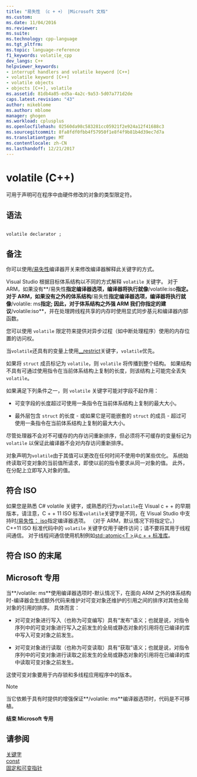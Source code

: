 ```yaml
---
title: "易失性 （c + +） |Microsoft 文档"
ms.custom: 
ms.date: 11/04/2016
ms.reviewer: 
ms.suite: 
ms.technology: cpp-language
ms.tgt_pltfrm: 
ms.topic: language-reference
f1_keywords: volatile_cpp
dev_langs: C++
helpviewer_keywords:
- interrupt handlers and volatile keyword [C++]
- volatile keyword [C++]
- volatile objects
- objects [C++], volatile
ms.assetid: 81db4a85-ed5a-4a2c-9a53-5d07a771d2de
caps.latest.revision: "43"
author: mikeblome
ms.author: mblome
manager: ghogen
ms.workload: cplusplus
ms.openlocfilehash: 02560da98c583281cc05921f2e924a12f41688c3
ms.sourcegitcommit: 8fa8fdf0fbb4f57950f1e8f4f9b81b4d39ec7d7a
ms.translationtype: MT
ms.contentlocale: zh-CN
ms.lasthandoff: 12/21/2017
---
```

# <a name="volatile-c"></a>volatile (C++)
可用于声明可在程序中由硬件修改的对象的类型限定符。  
  
## <a name="syntax"></a>语法  
  
```  
  
volatile declarator ;  
```  
  
## <a name="remarks"></a>备注  
 你可以使用[/易失性](../build/reference/volatile-volatile-keyword-interpretation.md)编译器开关来修改编译器解释此关键字的方式。  
  
 Visual Studio 根据目标体系结构以不同的方式解释 `volatile` 关键字。 对于 ARM，如果没有**/易失性**指定编译器选项，编译器将执行就像**/volatile:iso**指定。 对于 ARM，如果没有之外的体系结构**/易失性**指定编译器选项，编译器将执行就像**/volatile: ms**指定; 因此，对于体系结构之外强 ARM 我们你指定的建议**/volatile:iso**，并在处理跨线程共享的内存时使用显式同步基元和编译器内部函数。  
  
 您可以使用 `volatile` 限定符来提供对异步过程（如中断处理程序）使用的内存位置的访问权。  
  
 当`volatile`还具有的变量上使用[__restrict](../cpp/extension-restrict.md)关键字，`volatile`优先。  
  
 如果将 `struct` 成员标记为 `volatile`，则 `volatile` 将传播到整个结构。 如果结构不具有可通过使用指令在当前体系结构上复制的长度，则该结构上可能完全丢失 `volatile`。  
  
 如果满足下列条件之一，则 `volatile` 关键字可能对字段不起作用：  
  
-   可变字段的长度超过可使用一条指令在当前体系结构上复制的最大大小。  
  
-   最外层包含 `struct` 的长度 - 或如果它是可能嵌套的 `struct` 的成员 - 超过可使用一条指令在当前体系结构上复制的最大大小。  
  
 尽管处理器不会对不可缓存的内存访问重新排序，但必须将不可缓存的变量标记为 `volatile` 以保证此编译器不会对内存访问重新排序。  
  
 对象声明为`volatile`由于其值可以更改在任何时间不使用中的某些优化。  系统始终读取可变对象的当前值所请求，即使以前的指令要求从同一对象的值。  此外，在分配上立即写入对象的值。  
  
## <a name="iso-compliant"></a>符合 ISO  
 如果您是熟悉 C# volatile 关键字，或熟悉的行为`volatile`在 Visual c + + 的早期版本，请注意，C + + 11 ISO 标准`volatile`关键字是不同，在 Visual Studio 中支持时[/易失性： iso](../build/reference/volatile-volatile-keyword-interpretation.md)指定编译器选项。 （对于 ARM，默认情况下将指定它。） C++11 ISO 标准代码中的 `volatile` 关键字仅用于硬件访问；请不要将其用于线程间通信。 对于线程间通信使用机制例如[std::atomic\<T >](../standard-library/atomic.md)从[c + + 标准库](../standard-library/cpp-standard-library-reference.md)。  
  
## <a name="end-of-iso-compliant"></a>符合 ISO 的末尾  
  
## <a name="microsoft-specific"></a>Microsoft 专用  
 当**/volatile: ms**使用编译器选项时-默认情况下，在面向 ARM 之外的体系结构时-编译器会生成额外代码来维护对可变对象还维护的引用之间的排序对其他全局对象的引用的排序。 具体而言：  
  
-   对可变对象进行写入（也称为可变编写）具有“发布”语义；也就是说，对指令序列中的可变对象进行写入之前发生的全局或静态对象的引用将在已编译的库中写入可变对象之前发生。  
  
-   对可变对象进行读取（也称为可变读取）具有“获取”语义；也就是说，对指令序列中的可变对象进行读取之前发生的全局或静态对象的引用将在已编译的库中读取可变对象之前发生。  
  
 这使可变对象要用于内存锁和多线程应用程序中的版本。  
  
> [!NOTE]
>  当它依赖于具有时提供的增强保证**/volatile: ms**编译器选项时，代码是不可移植。  
  
**结束 Microsoft 专用**  
  
## <a name="see-also"></a>请参阅  
 [关键字](../cpp/keywords-cpp.md)   
 [const](../cpp/const-cpp.md)   
 [固定和可变指针](../cpp/const-and-volatile-pointers.md)
